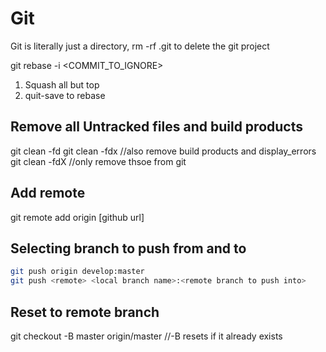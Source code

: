 # Git

Git is literally just a directory, rm -rf .git to delete the git project

git rebase -i <COMMIT_TO_IGNORE>
1. Squash all but top
2. quit-save to rebase

## Remove all Untracked files and build products
git clean -fd
git clean -fdx //also remove build products and display_errors
git clean -fdX //only remove thsoe from git

## Add remote
git remote add origin [github url]

## Selecting branch to push from and to
```bash
git push origin develop:master
git push <remote> <local branch name>:<remote branch to push into>
```

## Reset to remote branch
git checkout -B master origin/master //-B resets if it already exists

